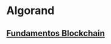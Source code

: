 # Algorand

## [Fundamentos Blockchain](https://github.com/jmsalinas88/algorand/blob/main/0001-Fundamentos-Blockchain.md)
